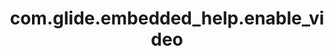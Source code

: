 ---
weight: 748
layout: page
title: com.glide.embedded_help.enable_video
description: ""
value: "true"
---